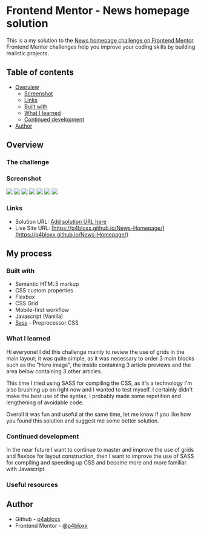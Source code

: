 # Frontend Mentor - News homepage solution

This is a my solution to the [News homepage challenge on Frontend Mentor](https://www.frontendmentor.io/challenges/news-homepage-H6SWTa1MFl). Frontend Mentor challenges help you improve your coding skills by building realistic projects.

## Table of contents

- [Overview](#overview)
  - [Screenshot](#screenshot)
  - [Links](#links)
  - [Built with](#built-with)
  - [What I learned](#what-i-learned)
  - [Continued development](#continued-development)
- [Author](#author)

## Overview

### The challenge

### Screenshot

![](./screenshots/Mobile%20view.png)
![](./screenshots/Mobile%20with%20navbar%20open.png)
![](./screenshots/Desktop%20view.png)
![](./screenshots/windows%20hover%20menu%20item.png)
![](./screenshots/windows%20hover%20effect%20cta.png)
![](./screenshots/windows%20hover%20aside%20title.png)
![](./screenshots/windows%20hover%20title%20article.png)

### Links

- Solution URL: [Add solution URL here](https://your-solution-url.com)
- Live Site URL: [https://p4bloxx.github.io/News-Homepage/](https://p4bloxx.github.io/News-Homepage/)

## My process

### Built with

- Semantic HTML5 markup
- CSS custom properties
- Flexbox
- CSS Grid
- Mobile-first workflow
- Javascript (Vanilla)
- [Sass](https://sass-lang.com/) - Preprocessor CSS

### What I learned

Hi everyone! I did this challenge mainly to review the use of grids in the main layout; it was quite simple, as it was necessary to order 3 main blocks such as the "Hero image", the inside containing 3 article previews and the area below containing 3 other articles.

This time I tried using SASS for compiling the CSS, as it's a technology I'm also brushing up on right now and I wanted to test myself. I certainly didn't make the best use of the syntax, I probably made some repetition and lengthening of avoidable code.

Overall it was fun and useful at the same time, let me know if you like how you found this solution and suggest me some better solution.

### Continued development

In the near future I want to continue to master and improve the use of grids and flexbox for layout construction, then I want to improve the use of SASS for compiling and speeding up CSS and become more and more familiar with Javascript.

### Useful resources

## Author

- Github - [p4abloxx](https://github.com/p4bloxx)
- Frontend Mentor - [@p4bloxx](https://www.frontendmentor.io/profile/p4bloxx)
